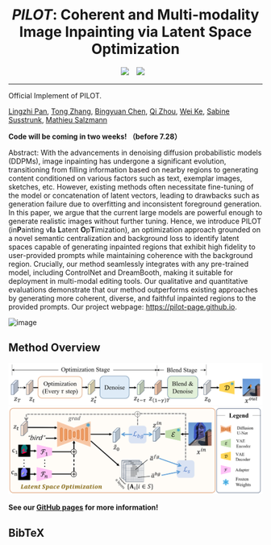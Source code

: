 # <div align="center"> <i>PILOT</i>: Coherent and Multi-modality Image Inpainting via Latent Space Optimization </div>

<div align="center">

  <a href="https://pilot-page.github.io"><img src="https://img.shields.io/static/v1?label=Project%20Page&message=Website&color=blue&logo=github"></a> &ensp;
  <a href="https://arxiv.org/abs/2407.08019"><img src="https://img.shields.io/static/v1?label=ArXiv&message=2407.08019&color=B31B1B&logo=arxiv"></a> &ensp;

</div>

---


Official Implement of PILOT.

[Lingzhi Pan](https://github.com/Lingzhi-Pan), [Tong Zhang](https://people.epfl.ch/tong.zhang?lang=en), [Bingyuan Chen](https://github.com/Alex-Lord), [Qi Zhou](https://github.com/zaqai), [Wei Ke](https://gr.xjtu.edu.cn/en/web/wei.ke), [Sabine Susstrunk](https://people.epfl.ch/sabine.susstrunk), [Mathieu Salzmann](https://people.epfl.ch/mathieu.salzmann)

**Code will be coming in two weeks! （before 7.28）**

Abstract: With the advancements in denoising diffusion probabilistic models (DDPMs), image inpainting has undergone a significant evolution, transitioning from filling information based on nearby regions to generating content conditioned on various factors such as text, exemplar images, sketches, etc. However, existing methods often necessitate fine-tuning of the model or concatenation of latent vectors, leading to drawbacks such as generation failure due to overfitting and inconsistent foreground generation. In this paper, we argue that the current large models are powerful enough to generate realistic images without further tuning. Hence, we introduce PILOT (in**P**ainting v**I**a **L**atent **O**p**T**imization), an optimization approach grounded on a novel semantic centralization and background loss to identify latent spaces capable of generating inpainted regions that exhibit high fidelity to user-provided prompts while maintaining coherence with the background region. Crucially, our method seamlessly integrates with any pre-trained model, including ControlNet and DreamBooth, making it suitable for deployment in multi-modal editing tools. Our qualitative and quantitative evaluations demonstrate that our method outperforms existing approaches by generating more coherent, diverse, and faithful inpainted regions to the provided prompts. Our project webpage: https://pilot-page.github.io.


![image](https://github.com/Lingzhi-Pan/PILOT/blob/main/assets/teaser.jpg)


## Method Overview

![image](https://github.com/Lingzhi-Pan/PILOT/blob/main/assets/framework_a.png)
![image](https://github.com/Lingzhi-Pan/PILOT/blob/main/assets/framework_b.png)


<!--
## Results Using Diverse Prompts 

<div style="text-align: center;"><strong>Text prompts</strong></div>

![image](https://github.com/Lingzhi-Pan/PILOT/blob/main/assets/text_add.png)

<div style="text-align: center;"><strong>Multi-modality-based prompts</strong></div>

![image](https://github.com/Lingzhi-Pan/PILOT/blob/main/assets/controlNet_results.png)

<div style="text-align: center;"><strong>Image prompts</strong></div>

![image](https://github.com/Lingzhi-Pan/PILOT/blob/main/assets/ip_adapter_a.png)
![image](https://github.com/Lingzhi-Pan/PILOT/blob/main/assets/ip_adapter_b.png)

<div style="text-align: center;"><strong>Subject guidance</strong></div>

![image](https://github.com/Lingzhi-Pan/PILOT/blob/main/assets/subject.png)

<div style="text-align: center;"><strong>Personalize style</strong></div>

![image](https://github.com/Lingzhi-Pan/PILOT/blob/main/assets/personalize.png)
![image](https://github.com/Lingzhi-Pan/PILOT/blob/main/assets/monai.png)

-->




**See our [GitHub pages](https://pilot-page.github.io) for more information!**


## BibTeX

<!-- ```
@article{lin2023text,
  title={Text-Driven Image Editing via Learnable Regions},
  author={Lin, Yuanze and Chen, Yi-Wen and Tsai, Yi-Hsuan and Jiang, Lu and Yang, Ming-Hsuan},
  journal={arXiv preprint arXiv:2311.16432},
  year={2023}
}
``` -->
